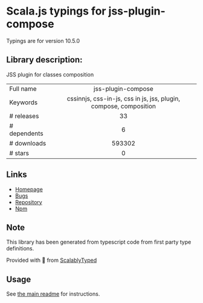 
# Scala.js typings for jss-plugin-compose

Typings are for version 10.5.0

## Library description:
JSS plugin for classes composition

|                    |                 |
| ------------------ | :-------------: |
| Full name          | jss-plugin-compose |
| Keywords           | cssinnjs, css-in-js, css in js, jss, plugin, compose, composition |
| # releases         | 33 |
| # dependents       | 6 |
| # downloads        | 593302 |
| # stars            | 0 |

## Links
- [Homepage](https://github.com/cssinjs/jss#readme)
- [Bugs](https://github.com/cssinjs/jss/issues/new?title=[jss-plugin-compose])
- [Repository](https://github.com/cssinjs/jss)
- [Npm](https://www.npmjs.com/package/jss-plugin-compose)
    


## Note
This library has been generated from typescript code from first party type definitions.

Provided with :purple_heart: from [ScalablyTyped](https://github.com/oyvindberg/ScalablyTyped)

## Usage
See [the main readme](../../readme.md) for instructions.


